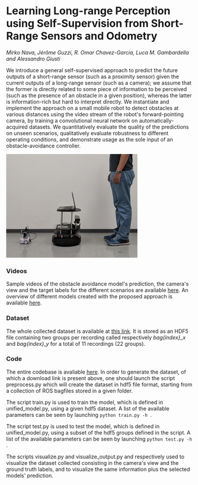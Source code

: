 # Learning Long-range Perception using Self-Supervision from Short-Range Sensors and Odometry

*Mirko Nava, Jérôme Guzzi, R. Omar Chavez-Garcia, Luca M. Gambardella and Alessandro Giusti*

We introduce a general self-supervised approach to predict the future outputs of a short-range sensor (such as a proximity sensor) given the current outputs of a long-range sensor (such as a camera);
we assume that the former is directly related to some piece of information to be perceived (such as the presence of an obstacle in a given position), whereas the latter is information-rich but hard to interpret directly.
We instantiate and implement the approach on a small mobile robot to detect obstacles at various distances using the video stream of the robot's forward-pointing camera, by training a convolutional neural network on automatically-acquired datasets.
We quantitatively evaluate the quality of the predictions on unseen scenarios, qualitatively evaluate robustness to different operating conditions, and demonstrate usage as the sole input of an obstacle-avoidance controller.

![Robots](https://github.com/Mirko-Nava/Learning-Long-range-Perception/blob/master/img/robots.jpg "Robots")

### Videos

Sample videos of the obstacle avoidance model's prediction, the camera's view and the target labels for the different scenarios are available [here](https://github.com/Mirko-Nava/Learning-Long-range-Perception/tree/master/video).
An overview of different models created with the proposed approach is available [here](www.google.com).

### Dataset

The whole collected dataset is available at [this link](https://drive.switch.ch/index.php/s/v6P93gv6lA77AQ4).
It is stored as an HDF5 file containing two groups per recording called respectively *bag{index}_x* and *bag{index}_y* for a total of 11 recordings (22 groups).

### Code

The entire codebase is avaliable [here](https://github.com/Mirko-Nava/Learning-Long-range-Perception/tree/master/code).
In order to generate the dataset, of which a download link is present above, one should launch the script preprocess.py which will create the dataset in hdf5 file format, starting from a collection of ROS bagfiles stored in a given folder.

The script train.py is used to train the model, which is defined in unified_model.py, using a given hdf5 dataset. A list of the available parameters can be seen by launching  `python train.py -h `.

The script test.py is used to test the model, which is defined in unified_model.py, using a subset of the hdf5 groups defined in the script. A list of the available parameters can be seen by launching  `python test.py -h `.

The scripts visualize.py and visualize_output.py and respectively used to visualize the dataset collected consisting in the camera's view and the ground truth labels, and to visualize the same information plus the selected models' prediction.
